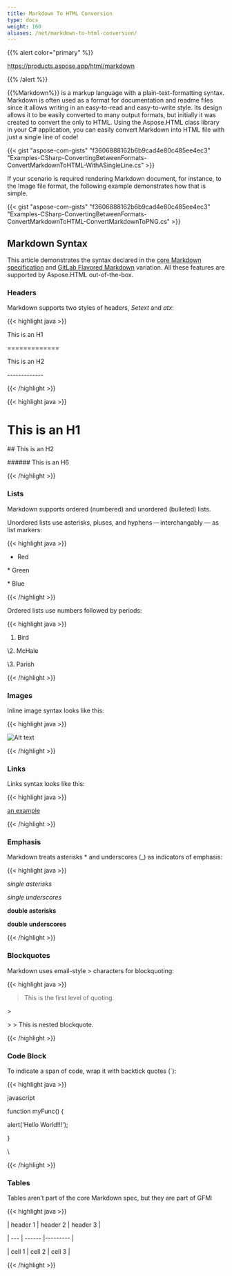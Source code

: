 ```yaml
---
title: Markdown To HTML Conversion
type: docs
weight: 160
aliases: /net/markdown-to-html-conversion/
---
```


{{% alert color="primary" %}} 

<https://products.aspose.app/html/markdown> 

{{% /alert %}} 

{{%Markdown%}} is a markup language with a plain-text-formatting syntax. Markdown is often used as a format for documentation and readme files since it allows writing in an easy-to-read and easy-to-write style. Its design allows it to be easily converted to many output formats, but initially it was created to convert the only to HTML. Using the Aspose.HTML class library in your C# application, you can easily convert Markdown into HTML file with just a single line of code!

{{< gist "aspose-com-gists" "f3606888162b6b9cad4e80c485ee4ec3" "Examples-CSharp-ConvertingBetweenFormats-ConvertMarkdownToHTML-WithASingleLine.cs" >}}

If your scenario is required rendering Markdown document, for instance, to the Image file format, the following example demonstrates how that is simple.

{{< gist "aspose-com-gists" "f3606888162b6b9cad4e80c485ee4ec3" "Examples-CSharp-ConvertingBetweenFormats-ConvertMarkdownToHTML-ConvertMarkdownToPNG.cs" >}}
## **Markdown Syntax**
This article demonstrates the syntax declared in the [core Markdown specification](https://daringfireball.net/projects/markdown/) and [GitLab Flavored Markdown](https://docs.gitlab.com/ee/user/markdown.html) variation. All these features are supported by Aspose.HTML out-of-the-box.
### **Headers**
Markdown supports two styles of headers, *Setext* and *atx*:



{{< highlight java >}}

 This is an H1

\=============

This is an H2

\-------------

{{< /highlight >}}

{{< highlight java >}}

 # This is an H1

\## This is an H2

\###### This is an H6

{{< /highlight >}}
### **Lists**
Markdown supports ordered (numbered) and unordered (bulleted) lists.

Unordered lists use asterisks, pluses, and hyphens — interchangably — as list markers:

{{< highlight java >}}

 *   Red

\*   Green

\*   Blue

{{< /highlight >}}

Ordered lists use numbers followed by periods:

{{< highlight java >}}

 1.  Bird

\2.  McHale

\3.  Parish

{{< /highlight >}}
### **Images**
Inline image syntax looks like this:

{{< highlight java >}}

 ![Alt text](/path/to/img.jpg)

{{< /highlight >}}
### **Links**
Links syntax looks like this:

{{< highlight java >}}

 [an example](http://example.com/ "Title")

{{< /highlight >}}
### **Emphasis**
Markdown treats asterisks * and underscores (_) as indicators of emphasis:

{{< highlight java >}}

 *single asterisks*

_single underscores_

**double asterisks**

__double underscores__

{{< /highlight >}}
### **Blockquotes**
Markdown uses email-style > characters for blockquoting:

{{< highlight java >}}

 > This is the first level of quoting.

\>

\> > This is nested blockquote.

{{< /highlight >}}
### **Code Block**
To indicate a span of code, wrap it with backtick quotes (`):

{{< highlight java >}}

 javascript

function myFunc() {

   alert('Hello World!!!');

}

\

{{< /highlight >}}
### **Tables**
Tables aren’t part of the core Markdown spec, but they are part of GFM:

{{< highlight java >}}

 | header 1 | header 2 | header 3 |

\| --- | ------ |--------- |

| cell 1 | cell 2 | cell 3 |

{{< /highlight >}}
